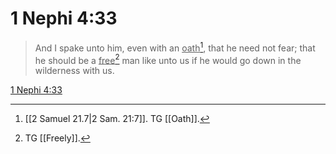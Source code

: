 # 1 Nephi 4:33

> And I spake unto him, even with an <u>oath</u>[^a], that he need not fear; that he should be a <u>free</u>[^b] man like unto us if he would go down in the wilderness with us.

[1 Nephi 4:33](https://www.churchofjesuschrist.org/study/scriptures/bofm/1-ne/4?lang=eng&id=p33#p33)


[^a]: [[2 Samuel 21.7|2 Sam. 21:7]]. TG [[Oath]].
[^b]: TG [[Freely]].
